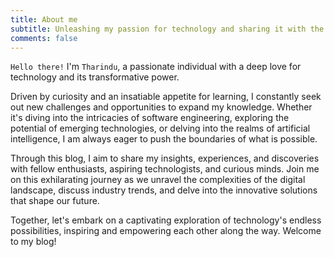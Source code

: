 ```yaml
---
title: About me
subtitle: Unleashing my passion for technology and sharing it with the world.
comments: false
---
```


`Hello there!` I'm `Tharindu`, a passionate individual with a deep love for technology and its transformative power. 

Driven by curiosity and an insatiable appetite for learning, I constantly seek out new challenges and opportunities to expand my knowledge. Whether it's diving into the intricacies of software engineering, exploring the potential of emerging technologies, or delving into the realms of artificial intelligence, I am always eager to push the boundaries of what is possible.

Through this blog, I aim to share my insights, experiences, and discoveries with fellow enthusiasts, aspiring technologists, and curious minds. Join me on this exhilarating journey as we unravel the complexities of the digital landscape, discuss industry trends, and delve into the innovative solutions that shape our future.

Together, let's embark on a captivating exploration of technology's endless possibilities, inspiring and empowering each other along the way. Welcome to my blog!